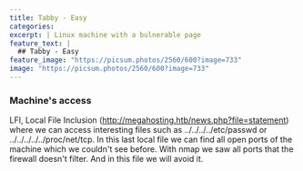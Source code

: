 ```yaml
---
title: Tabby - Easy
categories:
excerpt: | Linux machine with a bulnerable page
feature_text: |
  ## Tabby - Easy
feature_image: "https://picsum.photos/2560/600?image=733"
image: "https://picsum.photos/2560/600?image=733"
---
```


### Machine's access
LFI, Local File Inclusion (http://megahosting.htb/news.php?file=statement) where we can access interesting files such as ../../../../etc/passwd or ../../../../../proc/net/tcp. In this last local file we can find all open ports of the machine which we couldn't see before. With nmap we saw all ports that the firewall doesn't filter. And in this file we will avoid it.

